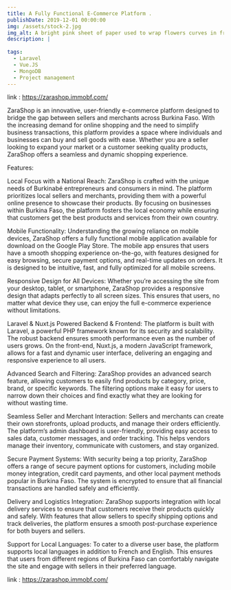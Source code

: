 ```yaml
---
title: A Fully Functional E-Commerce Platform .
publishDate: 2019-12-01 00:00:00
img: /assets/stock-2.jpg
img_alt: A bright pink sheet of paper used to wrap flowers curves in front of rich blue background
description: |
  
tags:
  - Laravel
  - Vue.JS
  - MongoDB
  - Project management
---
```


link : https://zarashop.immobf.com/

ZaraShop is an innovative, user-friendly e-commerce platform designed to bridge the gap between sellers and merchants across Burkina Faso. With the increasing demand for online shopping and the need to simplify business transactions, this platform provides a space where individuals and businesses can buy and sell goods with ease. Whether you are a seller looking to expand your market or a customer seeking quality products, ZaraShop offers a seamless and dynamic shopping experience.

Features:

Local Focus with a National Reach: ZaraShop is crafted with the unique needs of Burkinabé entrepreneurs and consumers in mind. The platform prioritizes local sellers and merchants, providing them with a powerful online presence to showcase their products. By focusing on businesses within Burkina Faso, the platform fosters the local economy while ensuring that customers get the best products and services from their own country.

Mobile Functionality: Understanding the growing reliance on mobile devices, ZaraShop offers a fully functional mobile application available for download on the Google Play Store. The mobile app ensures that users have a smooth shopping experience on-the-go, with features designed for easy browsing, secure payment options, and real-time updates on orders. It is designed to be intuitive, fast, and fully optimized for all mobile screens.

Responsive Design for All Devices: Whether you’re accessing the site from your desktop, tablet, or smartphone, ZaraShop provides a responsive design that adapts perfectly to all screen sizes. This ensures that users, no matter what device they use, can enjoy the full e-commerce experience without limitations.

Laravel & Nuxt.js Powered Backend & Frontend: The platform is built with Laravel, a powerful PHP framework known for its security and scalability. The robust backend ensures smooth performance even as the number of users grows. On the front-end, Nuxt.js, a modern JavaScript framework, allows for a fast and dynamic user interface, delivering an engaging and responsive experience to all users.

Advanced Search and Filtering: ZaraShop provides an advanced search feature, allowing customers to easily find products by category, price, brand, or specific keywords. The filtering options make it easy for users to narrow down their choices and find exactly what they are looking for without wasting time.

Seamless Seller and Merchant Interaction: Sellers and merchants can create their own storefronts, upload products, and manage their orders efficiently. The platform’s admin dashboard is user-friendly, providing easy access to sales data, customer messages, and order tracking. This helps vendors manage their inventory, communicate with customers, and stay organized.

Secure Payment Systems: With security being a top priority, ZaraShop offers a range of secure payment options for customers, including mobile money integration, credit card payments, and other local payment methods popular in Burkina Faso. The system is encrypted to ensure that all financial transactions are handled safely and efficiently.

Delivery and Logistics Integration: ZaraShop supports integration with local delivery services to ensure that customers receive their products quickly and safely. With features that allow sellers to specify shipping options and track deliveries, the platform ensures a smooth post-purchase experience for both buyers and sellers.

Support for Local Languages: To cater to a diverse user base, the platform supports local languages in addition to French and English. This ensures that users from different regions of Burkina Faso can comfortably navigate the site and engage with sellers in their preferred language.

link : https://zarashop.immobf.com/
